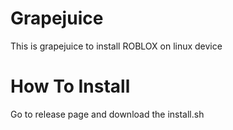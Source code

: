 # Grapejuice
This is grapejuice to install ROBLOX on linux device
# How To Install
Go to release page and download the install.sh
